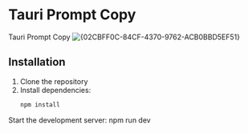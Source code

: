 # Tauri Prompt Copy
 Tauri Prompt Copy
![{02CBFF0C-84CF-4370-9762-ACB0BBD5EF51}](https://github.com/user-attachments/assets/cfebb197-8b52-4b5b-b202-6dabb7658802)


## Installation

1. Clone the repository
2. Install dependencies:
   ```bash
   npm install

Start the development server:
 npm run dev
